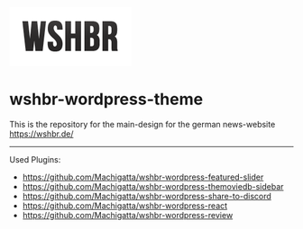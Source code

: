 ![wshbr-logo](/images/_logo.png?raw=true "wshbr-logo")

# wshbr-wordpress-theme
This is the repository for the main-design for the german news-website https://wshbr.de/

---
Used Plugins:
- https://github.com/Machigatta/wshbr-wordpress-featured-slider
- https://github.com/Machigatta/wshbr-wordpress-themoviedb-sidebar
- https://github.com/Machigatta/wshbr-wordpress-share-to-discord
- https://github.com/Machigatta/wshbr-wordpress-react
- https://github.com/Machigatta/wshbr-wordpress-review
